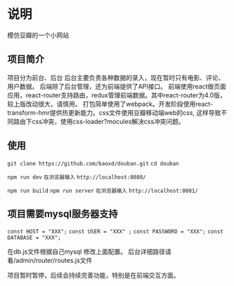 # 说明
模仿豆瓣的一个小网站

## 项目简介
项目分为前台、后台
后台主要负责各种数据的录入，现在暂时只有电影、评论、用户数据。
后端除了后台管理，还为前端提供了API接口。
前端使用react做页面应用，react-router支持路由，redux管理前端数据。其中react-router为4.0版，较上版改动很大，请慎用。
打包简单使用了webpack。开发阶段使用react-transform-hmr提供热更新能力。css文件使用豆瓣移动端web的css, 这样导致不同路由下css冲突，使用css-loader?mocules解决css冲突问题。

## 使用
`git clone https://github.com/baoxd/douban.git`
`cd douban`

`npm run dev`
`在浏览器输入`
`http://localhost:8080/`

`npm run build`
`npm run server`
`在浏览器输入`
`http://localhost:8001/`

##  项目需要mysql服务器支持
`const HOST = "XXX";`
`const USER = "XXX" ;`
`const PASSWORD = "XXX";`
`const DATABASE = "XXX";`

在db.js文件根据自己mysql 修改上面配置。
后台详细路径请看/admin/router/routes.js文件

项目暂时暂停，后续会持续完善功能，特别是在前端交互方面。


